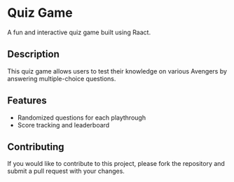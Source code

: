 # Quiz Game

A fun and interactive quiz game built using Raact.

## Description

This quiz game allows users to test their knowledge on various Avengers by answering multiple-choice questions.

## Features

- Randomized questions for each playthrough
- Score tracking and leaderboard

## Contributing

If you would like to contribute to this project, please fork the repository and submit a pull request with your changes.
